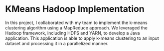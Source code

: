 # KMeans Hadoop Implementation
In this project, I collaborated with my team to implement the k-means clustering algorithm using a MapReduce approach. We leveraged the Hadoop framework, including HDFS and YARN, to develop a Java application. This application is able to apply k-means clustering to an input dataset and processing it in a parallelized manner.
